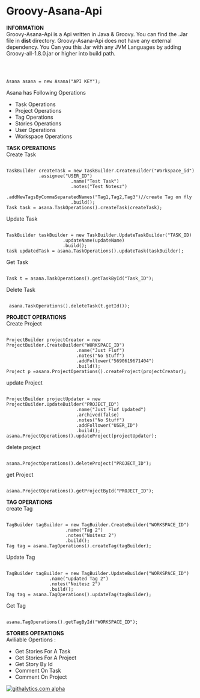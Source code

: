 Groovy-Asana-Api
================
<b>INFORMATION</b><br/>
Groovy-Asana-Api is a  Api written in  Java & Groovy. You can find the .Jar file in <b>dist</b> directory. Groovy-Asana-Api does not have any external dependency.
You Can you this Jar with any JVM Languages by adding  Groovy-all-1.8.0.jar or higher into build path.

<b><Usage></b><br/>
<pre><code>
Asana asana = new Asana("API KEY");
</code></pre>
Asana has Following Operations</br>
<ul>
<li>Task Operations </li>
<li>Project Operations </li>
<li>Tag Operations </li>
<li>Stories Operations </li>
<li>User Operations </li>
<li>Workspace Operations </li>
</ul>

<b>TASK OPERATIONS</b><br/>
Create Task
<pre><code>
TaskBuilder createTask = new TaskBuilder.CreateBuilder("Workspace_id")
			.assignee("USER_ID")
                        .name("Test Task")
                        .notes("Test Notesz")
                        .addNewTagsByCommaSeparatedNames("Tag1,Tag2,Tag3")//create Tag on fly
                        .build();
Task task = asana.TaskOperations().createTask(createTask);
</code></pre>

Update Task
<pre><code>
TaskBuilder taskBuilder = new TaskBuilder.UpdateTaskBuilder("TASK_ID)
					 .updateName(updateName)
					 .build();
task updatedTask = asana.TaskOperations().updateTask(taskBuilder);
</code></pre>

Get Task
<pre><code>
Task t = asana.TaskOperations().getTaskById("Task_ID");
</code></pre>
Delete Task
<pre><code>
 asana.TaskOperations().deleteTask(t.getId());
</code></pre>

<b>PROJECT OPERATIONS</b><br/>
Create Project
<pre><code>
ProjectBuilder projectCreator = new ProjectBuilder.CreateBuilder("WORKSPACE_ID")
						  .name("Just Fluf")
						  .notes("No Stuff")
						  .addFollower("5690619671404")
						  .build();
Project p =asana.ProjectOperations().createProject(projectCreator);
</code></pre>
update Project
<pre><code>
ProjectBuilder projectUpdater = new ProjectBuilder.UpdateBuilder("PROJECT_ID")
						  .name("Just Fluf Updated")
						  .archived(false)
						  .notes("No Stuff")
						  .addFollower("USER_ID")
						  .build();
asana.ProjectOperations().updateProject(projectUpdater);
</code></pre>
delete project
<pre><code>
asana.ProjectOperations().deleteProject("PROJECT_ID");
</code></pre>
get Project
<pre><code>
asana.ProjectOperations().getProjectById("PROJECT_ID");
</code></pre>

<b>TAG OPERATIONS</b><br/>
create Tag
<pre><code>
TagBuilder tagBuilder = new TagBuilder.CreateBuilder("WORKSPACE_ID")
				      .name("Tag 2")
				      .notes("Noitesz 2")
				      .build();
Tag tag = asana.TagOperations().createTag(tagBuilder);
</code></pre>
Update Tag
<pre><code>
TagBuilder tagBuilder = new TagBuilder.UpdateBuilder("WORKSPACE_ID")
				.name("updated Tag 2")
				.notes("Noitesz 2")
				.build();
Tag tag = asana.TagOperations().updateTag(tagBuilder);
</code></pre>
Get Tag
<pre><code>
asana.TagOperations().getTagById("WORKSPACE_ID");
</code></pre>
<b>STORIES OPERATIONS</b><br/>
Aviliable Opertions :
<ul>
<li>Get Stories For A Task</li>
<li>Get Stories For A Project</li>
<li>Get Story By Id</li>
<li>Comment On Task</li>
<li>Comment On Project</li>

</ul>


<script>
  (function(i,s,o,g,r,a,m){i['GoogleAnalyticsObject']=r;i[r]=i[r]||function(){
  (i[r].q=i[r].q||[]).push(arguments)},i[r].l=1*new Date();a=s.createElement(o),
  m=s.getElementsByTagName(o)[0];a.async=1;a.src=g;m.parentNode.insertBefore(a,m)
  })(window,document,'script','//www.google-analytics.com/analytics.js','ga');

  ga('create', 'UA-41927234-1', 'github.com');
  ga('send', 'pageview');

</script>

[![githalytics.com alpha](https://cruel-carlota.pagodabox.com/7811493ab5ceb6d4a8214a8d20774c64 "githalytics.com")](http://githalytics.com/Vijay-Duke/Groovy-Asana-Api)
